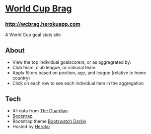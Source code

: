 # [World Cup Brag](http://wcbrag.herokuapp.com)
### http://wcbrag.herokuapp.com
A World Cup goal stats site

## About
* View the top individual goalscorers, or as aggregrated by:
* Club team, club league, or national team
* Apply filters based on position, age, and league (relative to home country)
* Click on each row to see each individual item in the aggregation

## Tech
* All data from [The Guardian](http://www.theguardian.com/football/datablog/2014/jun/06/world-cup-squads-rosters-broken-down-club-age-height)
* [Bootstrap](http://getbootstrap.com/)
* Bootstrap theme [Bootswatch Darkly](http://bootswatch.com)
* Hosted by [Heroku](http://heroku.com)	
